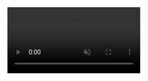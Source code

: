 <video class="video" autoplay loop muted>
  <source src="/github/Demon slayers.mp4" type="video/mp4" />
</video>

